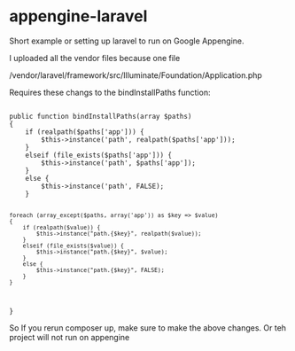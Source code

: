 appengine-laravel
=================

Short example or setting up laravel to run on Google Appengine.

I uploaded all the vendor files because one file


/vendor/laravel/framework/src/Illuminate/Foundation/Application.php

Requires these changs to the bindInstallPaths function:

<code>
public function bindInstallPaths(array $paths)
{
    if (realpath($paths['app'])) {
        $this->instance('path', realpath($paths['app']));
    }
    elseif (file_exists($paths['app'])) {
        $this->instance('path', $paths['app']);
    }
    else {
        $this->instance('path', FALSE);
    }

    foreach (array_except($paths, array('app')) as $key => $value)
    {
        if (realpath($value)) {
            $this->instance("path.{$key}", realpath($value));
        }
        elseif (file_exists($value)) {
            $this->instance("path.{$key}", $value);
        }
        else {
            $this->instance("path.{$key}", FALSE);
        }
    }
}
</code>

So If you rerun composer up, make sure to make the above changes.  Or teh project will not run on appengine
